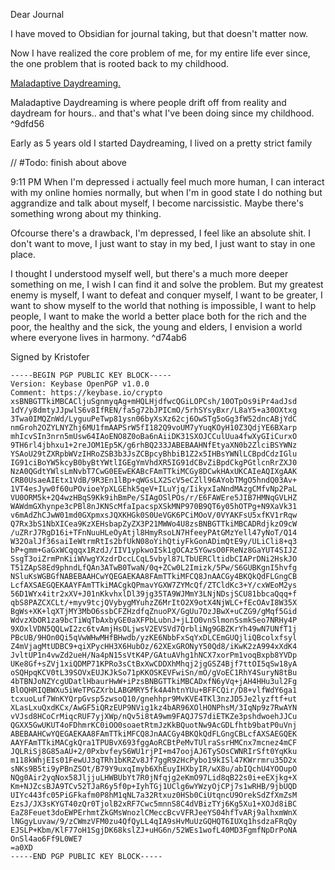 Dear Journal

I have moved to Obsidian for journal taking, but that doesn't matter now.

Now I have realized the core problem of me, for my entire life ever since, the one problem that is rooted back to my childhood.

[Maladaptive Daydreaming.](https://www.verywellhealth.com/maladaptive-daydreaming-5194802)

Maladaptive Daydreaming is where people drift off from reality and daydream for hours.. and that's what I've been doing since my childhood. ^9dfd56

Early as 5 years old I started Daydreaming, I lived on a pretty strict family

// #Todo: finish about above

9:11 PM
When I'm depressed i actually feel much more human, I can interact with my online homies normally, but when I'm in good state I do nothing but aggrandize and talk about myself, I become narcissistic. Maybe there's something wrong about my thinking.

Ofcourse there's a drawback, I'm depressed, I feel like an absolute shit. I don't want to move, I just want to stay in my bed, I just want to stay in one place. 

I thought I understood myself well, but there's a much more deeper something on me, I wish I can find it and solve the problem. But my greatest enemy is myself, I want to defeat and conquer myself, I want to be greater, I want to show myself to the world that nothing is impossible, I want to help people, I want to make the world a better place both for the rich and the poor, the healthy and the sick, the young and elders, I envision a world where everyone lives in harmony. ^d74ab6

Signed by Kristofer
```
-----BEGIN PGP PUBLIC KEY BLOCK-----                                   Version: Keybase OpenPGP v1.0.0
Comment: https://keybase.io/crypto                                     
xsBNBGTTkiMBCACljuSgnmyqAg+mHQLHjdfwcQGiLOPCsh/10OTpOs9iPr4adJsd       1dY/y8dmtyJJpwlS6v8IfREN/fa5g72bJPICmO/5rhSYsyBxr/L8aY5+a30OXtxg
3Twa0IMQZnWd/LyguuPeTwp81ysn06byXsXz62cj6OwSTg5oGg3fW52dncABjYdC       nmGroh2OZYLNYZhj6MU1fmAAPSrW5fI182Q9voUM7yYuqKOyH10Z3QdjYE6BXarp
mhIcvSIn3nrn5mUsw64IAoENO8Z0oBa6nAiiDK31SXOJCCulUua4fwXyGIiCurxO       9TH6rl4jbhxu1+2reJOM1Ep5K/g6rhBQ233JABEBAAHNfEtyaXN0b2ZlciBSYWNz
YSAoU29tZXRpbWVzIHRoZSB3b3JsZCBpcyBhbiB1Z2x5IHBsYWNlLCBpdCdzIGlu       IG91ciBoYW5kcyB0byBtYWtlIGEgYmVhdXR5IG91dCBvZiBpdCkgPGtlcnRrZXJ0
NzA0QGdtYWlsLmNvbT7CwG0EEwEKABcFAmTTkiMCGy8DCwkHAxUKCAIeAQIXgAAK       CRB0UsaeAIEtx1VdB/9R3En1lBp+qWGsLX2ScV5eCZll96AYobTMgO5hndQ03Av+
1VT4esJyw0f60uPOvioeYpXLGEhk5qeV+ILuYjq/IikyxIaNndMAzgCMfvNp2PaL       VU0ORM5k+2Q4wzHBqS9Kk9ihBmPe/SIAgOSlPOs/r/E6FAWEre5JIB7HMNqGVLHZ
WAWdmGXhynpe3cPBl8nJKNScMfaIpacspXSkMNP970B9QT6y05hOTPg+N9XaVk31       v6mAdZhCJwW01md0GXpmxsJQXKHGk0S0UeVGK6PCiMOoV/0VYAKFsU5xfKV1rRqw
Q7Rx3bS1NbXICea9KzXEHsbapZyZX3P21MWWo4U8zsBNBGTTkiMBCADRdjkzO9cW       /uZRrJ7RgD16i+TFnNuuHLeOyAtjl8HmyRsoLN7HfeeyPAtGMzYell47yNoT/Q14
W32OalJf36saiIeWtrmRtIs2bfUkN08oYihQtiyFkGonADimQtE9y/ULiCli8+q3       bP+gmm+GaGxWCqqqx1RzdJ/IIV1ypkwoISk1gOCAz5YGwsO0FReNz8GaYUT4SIJZ
SsgT3oiZrmPnKiiWVwgYXzdrDccLCqL5vbyl87LTbUERCltidbCIAPrDNi2HskJO       T51ZApS8Ed9phndLfQAn3ATwB0TwaN/0q+ZCw0L2Imizk/5Pw/S6GUBKgnI5hvfg
NSluKsWGBGfNABEBAAHCwYQEGAEKAA8FAmTTkiMFCQ8JnAACGy4BKQkQdFLGngCB       LcfAXSAEGQEKAAYFAmTTkiMACgkQPmavYGXW7ZYMcQf/ZTCldKc3+Y/cxWEoM2ys
56D1WYx4itr2xXV+J01nKkvhxlDl39jg35TA9WJMmY3LNjNDsjSCU81bbcaQqq+f       qbS8PAZCXCLt/+myv9tcjQVybygMYuhzZ6MrItO2X9otX4NjWLC+fEcOAvI8W35X
BgWs+XK+lqXTjMY3MbO6ssbCFZHzdfqZnuoPX/GgUu7OzJBwX+uCZG9/gMqf5Gid       WdvzXbOR1za9bcTiWqTbAxbyGE0aXFPbLubnJ+jLIO0vnSlmonSsmkSeo7NRHy4P
9XOxlVDN5QQLwI2zc6tvAmjHsOLjwsV2EVSVd7QrbliNg9GBZKrYh49wN7UNfT1j       PBcUB/9HOn0Qi5qVwWHwMHfBHwdb/yzKE6NbbFxSqYxDLCEmGUQjliQBcolxfsyl
Z4mVjagMtUDBC9+qiXPycHH3X6HubOz/62XExGRONyY50Qd8/iKwK2zA994xXdK4       JvltUP1n4vwZd2ueH/Na4pN15sVtK4P/GAtuAVhg1hNCX7xorPm1voqBxpb8YVDp
UKe8Gf+sZVj1xiQDMP71KPRo3sCtBxXwCDDXhMhqj2jgGSZ4Bjf7ttOI5qSw18yA       oSQHpqKCV0tL39SOVxEUJKJkSo71pKKOSKEVFwiSn/mO/gVoEC1RhY4SuryN8tBu
4bTBNJoNZYcgUDatlHbaurHwW+iPzsBNBGTTkiMBCADxfN6yVq+jAH4HHu3ul2Fg       BlOQHRIQBWXu5iWeTPGZXrbLABGMRY5fk4A4htnYUu+BFFCQir/D8+vlfWdY6ga1
tcxuoLuf7WnKYQrpGvsp5zwsoQ10/gnehhpr9MvKVE4TKl3nzJD5Je2lyzftf+ut       XLasLxuQxdKCx/AwGF5iQRzEUP9NVig1kz4bAR96XOlHONPhsM/3IqNp9z7RwAYN
vVJsd8HCoCrMiqcRUF7yjXWp/nQv5i8tA9wm9FAQJ7S7diETKZe3pshdwoehJJCu       QGXX5GwUKUT4oFDhmrKC0iOO0soaetRtmJzKkBQuotNw9AcGDLfhtb9batP0uVnj
ABEBAAHCwYQEGAEKAA8FAmTTkiMFCQ8JnAACGy4BKQkQdFLGngCBLcfAXSAEGQEK       AAYFAmTTkiMACgkQra1TPUBvX693fggAoRCBtPeMvTUlraSsrHMCnx7mcnez4mCF
JQLRiSj8G85aAU+2/0PxbvfeyS6WU1rjPI+m47oojAJ6TySOsCWNRIrSft0YqKku       m118kWhjEIs01FewUJ3qTRh1bKRZv8Jf7ggR92HcPybo19kISl47KWrrmru35D2x
sNKs9B5ti9yPBnZSOt/B79Y9uxqImyb6XhEuyIHXbyIR/wX8u/abIQchU4YOOupO       NQg0Air2yqNox58JljjuLHWBUbYt7R0jNfqjg2eKmO97Lid8qB22s0i+eEXjkg+X
Km+NJZcsBJA9TCv52TJaR6y5f0p+IyhTGj1UClg6wYWzyOjCPj7s1wRHB/9jbUQD       UIYc443fc05PiGFkafm0P8hM1qNL7a32Rtxuz0HSb0CiUtqncU9OrekSdZfXmZsM
EzsJ/JX3sKYGT40zQr0TjolB2xRF7Cwc5mnnS8C4dVBizTYj6Kg5Xu1+XOJd8iBC       EaZ8Feuet3doEWPErhmtZkGMsWnozlCMeccBcvVFRJeeYS04hfTvARj9alhxmWnX
lNGgyLuvaw/9/zCWmzVFM0zu4QfQyLL4qIA9sHvMuUzGQHQT6IUXq1hsdzaFRqQy       EJSLP+Kbm/KlF77oH1SgjDK68kslZJ+uHG6n/52WEs1wofL40MD3FgmfNpDrPoNA
OnSl4ao6Ff9L0WE7                                                       =a0XD
-----END PGP PUBLIC KEY BLOCK-----
```